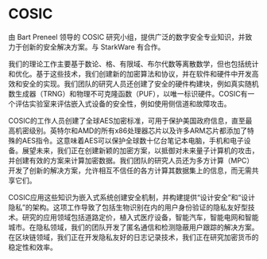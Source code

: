 # COSIC

由 Bart Preneel 领导的 COSIC 研究小组，提供广泛的数字安全专业知识，并致力于创新的安全解决方案。与 StarkWare 有合作。

我们的理论工作主要基于数论、格、有限域、布尔代数等离散数学，但也包括统计和优化。基于这些技术，我们创建新的加密算法和协议，并在软件和硬件中开发高效和安全的实现。我们团队的研究人员还创建了安全的硬件构建块，例如真实随机数生成器（TRNG）和物理不可克隆函数（PUF），以唯一标识硬件。COSIC有一个评估实验室来评估嵌入式设备的安全性，例如使用侧信道和故障攻击。

COSIC的工作人员创建了全球AES加密标准，可用于保护美国政府信息，直至最高机密级别。英特尔和AMD的所有x86处理器芯片以及许多ARM芯片都添加了特殊的AES指令。这意味着AES可以保护全球数十亿台笔记本电脑，手机和电子设备。展望未来，我们正在创建新颖的加密方案，以抵御对未来量子计算机的攻击，并创建有效的方案来计算加密数据。我们团队的研究人员还为多方计算（MPC）开发了创新的解决方案，允许相互不信任的各方计算其数据集上的信息，而无需共享它们。

COSIC应用这些知识为嵌入式系统创建安全机制，并构建提供“设计安全”和“设计隐私”的架构。这项工作导致了包括生物识别在内的用户身份验证的隐私友好型技术。研究的应用领域包括道路定价，植入式医疗设备，智能汽车，智能电网和智能城市。在隐私领域，我们的团队开发了匿名通信和检测隐蔽用户跟踪的解决方案。在区块链领域，我们正在开发隐私友好的日志记录技术，我们正在研究加密货币的稳定性和效率。
